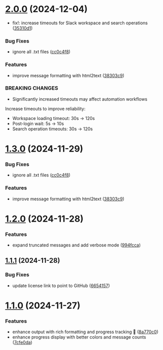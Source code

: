 # [2.0.0](https://github.com/jguice/penguin/compare/v1.2.0...v2.0.0) (2024-12-04)


* fix!: increase timeouts for Slack workspace and search operations ([35310d1](https://github.com/jguice/penguin/commit/35310d1def54132e19ecad6fe21a5a3d96a2c96c))


### Bug Fixes

* ignore all .txt files ([cc0c4f8](https://github.com/jguice/penguin/commit/cc0c4f829e4ba09c938313e6b8e9e1a2fc243338))


### Features

* improve message formatting with html2text ([38303c9](https://github.com/jguice/penguin/commit/38303c90c132699e2c91b6af1040093a5bc6d24a))


### BREAKING CHANGES

* Significantly increased timeouts may affect automation workflows

Increase timeouts to improve reliability:
- Workspace loading timeout: 30s -> 120s
- Post-login wait: 5s -> 10s
- Search operation timeouts: 30s -> 120s

# [1.3.0](https://github.com/jguice/penguin/compare/v1.2.0...v1.3.0) (2024-11-29)


### Bug Fixes

* ignore all .txt files ([cc0c4f8](https://github.com/jguice/penguin/commit/cc0c4f829e4ba09c938313e6b8e9e1a2fc243338))


### Features

* improve message formatting with html2text ([38303c9](https://github.com/jguice/penguin/commit/38303c90c132699e2c91b6af1040093a5bc6d24a))

# [1.2.0](https://github.com/jguice/penguin/compare/v1.1.1...v1.2.0) (2024-11-28)


### Features

* expand truncated messages and add verbose mode ([994fcca](https://github.com/jguice/penguin/commit/994fccaf615fc66e9fa50d394cb071e24f53581a))

## [1.1.1](https://github.com/jguice/penguin/compare/v1.1.0...v1.1.1) (2024-11-28)


### Bug Fixes

* update license link to point to GitHub ([6654157](https://github.com/jguice/penguin/commit/6654157c817127a4897ffef5f87a252968de8e0f))

# [1.1.0](https://github.com/jguice/penguin/compare/v1.0.0...v1.1.0) (2024-11-27)


### Features

* enhance output with rich formatting and progress tracking 🎨 ([8a770c0](https://github.com/jguice/penguin/commit/8a770c0c352ceb627a2e60b05261c68126f8fcc1))
* enhance progress display with better colors and message counts ([7cfe0da](https://github.com/jguice/penguin/commit/7cfe0da9a0f2b5589dbb32836470c2e0eeb7b7a0))
